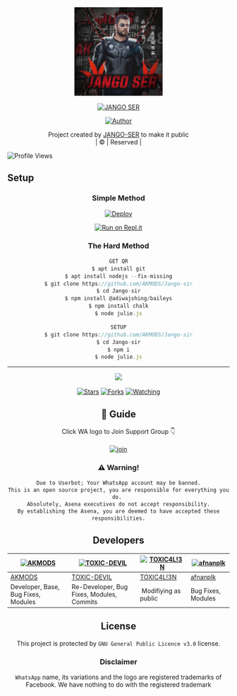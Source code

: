 
<div align="center">
  <img border-radius: 15px src="Jangoser.jpg"width="200" height="200"/>
  <p align="center">
    
    
<a href="#"><img title="JANGO SER" src="https://img.shields.io/badge/JANGO-SER-green?colorA=%23ff0000&colorB=%23017e40&style=for-the-badge"></a>
</p>
  <p align="center">
<a href=https://github.com/AKMODS"><img title="Author" src="https://img.shields.io/badge/Author- MUHAMMAD AFZAL -JANGO SER?color=blue&style=for-the-badge&logo=whatsapp"></a>
</p>
</div>
<p align="center">
Project created by <a href="https://github.com/AKMODS">JANGO-SER</a> to make it public
    <br>
       | © |
        Reserved |
    <br> 
</p>

 
![Profile Views](https://hits.seeyoufarm.com/api/count/incr/badge.svg?url=https://github.com/AKMODS/Jango-sir&title=Profile%20Views)

## Setup
<div align="center">

  ### Simple Method
  
[![Deploy](https://www.herokucdn.com/deploy/button.svg)](https://heroku.com/deploy?template=https://github.com/AKMODS/Jango-sir) 
  
[![Run on Repl.it](https://repl.it/badge/github/quiec/whatsAlfa)](https://replit.com/@Farhandqz/JulieMwol)
  
### The Hard Method
```js
GET QR
$ apt install git
$ apt install nodejs --fix-missing
$ git clone https://github.com/AKMODS/Jango-sir
$ cd Jango-sir
$ npm install @adiwajshing/baileys
$ npm install chalk
$ node julie.js
```
      
```js
SETUP
$ git clone https://github.com/AKMODS/Jango-sir
$ cd Jango-sir
$ npm i
$ node julie.js
```

----

  <p align="center">
  <a href="httsp://github.com/AKMODS/Jango-sir">
    
<a href="https://github.com/AKMODS/followers">
<img src="https://img.shields.io/github/repo-size/AKMODS/Jango-sir?color=green&label=Repo%20total%20size&style=plastic">
<p align="center">
<a href="https://github.com/AKMODS/followers"
<img title="Followers" src="https://img.shields.io/github/followers/AKMODS?color=blue&style=flat-square"></a>
<a href="https://github.com/AKMODS/Jango-sir/stargazers/"><img title="Stars" src="https://img.shields.io/github/stars/AKMODS/Jango-sir?color=blue&style=flat-square"></a>
<a href="https://github.com/AKMODS/Jango-sir/network/members"><img title="Forks" src="https://img.shields.io/github/forks/AKMODS/Jango-sir?color=blue&style=flat-square"></a>
<a href="https://github.com/AKMODS/Jango-sir/watchers"><img title="Watching" src="https://img.shields.io/github/watchers/AKMODS/Jango-sir?label=Watchers&color=blue&style=flat-square"></a>
</p>

## 📢 Guide
Click WA logo to Join Support Group 👇
    <br>
<br>
  [![join](https://github.com/Alien-alfa/PublicBot/blob/main/wlogo.svg.png)](https://chat.whatsapp.com/BT0nNPBthyFI1ejoSr0i7W)
  <div align="center">
       
    
### ⚠️ Warning! 
```
Due to Userbot; Your WhatsApp account may be banned.
This is an open source project, you are responsible for everything you do. 
Absolutely, Asena executives do not accept responsibility.
By establishing the Asena, you are deemed to have accepted these responsibilities.
```

## Developers
  <div align="center">
    
  [![AKMODS](https://github.com/AKMODS.png?size=100)](https://github.com/AKMODS) | [![TOXIC-DEVIL](https://github.com/TOXIC-DEVIL.png?size=100)](https://github.com/TOXIC-DEVIL) |  [![TOXIC4L!3N](https://github.com/Alien-alfa.png?size=100)](https://github.com/AI-VIKI) | [![afnanplk](https://github.com/afnanplk.png?size=100)](https://github.com/afnanplk) 
----|----|----|----
[AKMODS](https://github.com/AKMODS) | [TOXIC-DEVIL](https://github.com/TOXIC-DEVIL) | [TOXIC4L!3N](https://github.com/AI-VIKI) | [afnanplk](https://github.com/afnanplk) 
Developer, Base, Bug Fixes, Modules| Re-Developer, Bug Fixes, Modules, Commits |  Modifiying  as   public | Bug Fixes, Modules 
  </div>
    


## License
This project is protected by `GNU General Public Licence v3.0` license.

### Disclaimer
`WhatsApp` name, its variations and the logo are registered trademarks of Facebook. We have nothing to do with the registered trademark
